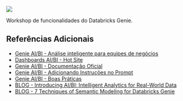 <img src="../images/header.jpg">

Workshop de funcionalidades do Databricks Genie.

## Referências Adicionais
* [Genie AI/BI  - Análise inteligente para equipes de negócios](https://www.databricks.com/br/product/ai-bi/genie)
* [Dashboards AI/BI - Hot Site](https://www.databricks.com/br/product/ai-bi)
* [Genie AI/BI - Documentação Oficial](https://docs.databricks.com/pt/genie/index.html)
* [Genie AI/BI - Adicionando Instruções no Prompt](https://docs.databricks.com/pt/genie/index.html#provide-instructions)
* [Genie AI/BI - Boas Práticas](https://docs.databricks.com/pt/genie/best-practices.html)
* [BLOG - Introducing AI/BI: Intelligent Analytics for Real-World Data](https://www.databricks.com/blog/introducing-aibi-intelligent-analytics-real-world-data)
* [BLOG - 7 Techniques of Semantic Modeling for Databricks Genie](https://medium.com/@kyle.hale/7-techniques-of-semantic-modeling-for-databricks-genie-b117460efe10)
